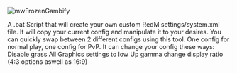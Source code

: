 
![mwFrozenGambify](https://github.com/mwFrozenDEV/redm-gambify/assets/174497893/420837d0-f014-4a53-9272-1ff0f464c8f4)


A .bat Script that will create your own custom RedM settings/system.xml file. 
It will copy your current config and manipulate it to your desires.
You can quickly swap between 2 different configs using this tool. One config for normal play, one config for PvP.
It can change your config these ways:
Disable grass
All Graphics settings to low
Up gamma
change display ratio (4:3 options aswell as 16:9)
